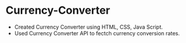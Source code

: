 # Currency-Converter
* Created Currency Converter using HTML, CSS, Java Script.
* Used Currency Converter API to fectch currency conversion rates.
